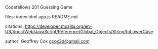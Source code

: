 Codefellows 201 Guessing Game

files:
  index.html
  app.js
  README.md

citations:
  https://developer.mozilla.org/en-US/docs/Web/JavaScript/Reference/Global_Objects/String/toLowerCase

author:
  Geoffrey Cox
  gcox3d@gmail.com

